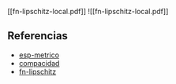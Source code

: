 [[fn-lipschitz-local.pdf]]
![[fn-lipschitz-local.pdf]]

## Referencias
- [esp-metrico](./esp-metrico.md)
- [compacidad](./compacidad.md)
- [fn-lipschitz](./fn-lipschitz.md)
